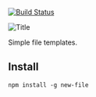 [![Build Status](https://travis-ci.org/philcockfield/new-file.svg?branch=master)](https://travis-ci.org/philcockfield/new-file)

![Title](https://cloud.githubusercontent.com/assets/185555/25560728/018b33d8-2db0-11e7-8f37-2e1f7ba6e8a6.png)

Simple file templates.

## Install

    npm install -g new-file
